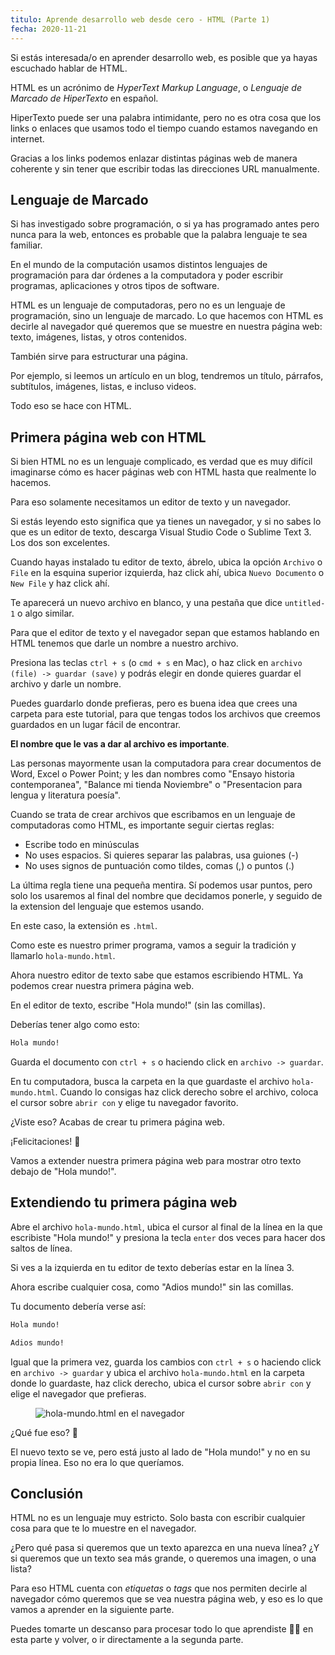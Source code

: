 ```yaml
---
titulo: Aprende desarrollo web desde cero - HTML (Parte 1)
fecha: 2020-11-21
---
```

<!-- Excerpt inicio -->
Si estás interesada/o en aprender desarrollo web, es posible que ya hayas escuchado hablar de HTML.

HTML es un acrónimo de *HyperText Markup Language*, o *Lenguaje de Marcado de HiperTexto* en español.
<!-- Excerpt fin -->

HiperTexto puede ser una palabra intimidante, pero no es otra cosa que los links o enlaces que usamos todo el tiempo cuando estamos navegando en internet.

Gracias a los links podemos enlazar distintas páginas web de manera coherente y sin tener que escribir todas las direcciones URL manualmente.

## Lenguaje de Marcado

Si has investigado sobre programación, o si ya has programado antes pero nunca para la web, entonces es probable que la palabra lenguaje te sea familiar.

En el mundo de la computación usamos distintos lenguajes de programación para dar órdenes a la computadora y poder escribir programas, aplicaciones y otros tipos de software.

HTML es un lenguaje de computadoras, pero no es un lenguaje de programación, sino un lenguaje de marcado.
Lo que hacemos con HTML es decirle al navegador qué queremos que se muestre en nuestra página web: texto, imágenes, listas, y otros contenidos.

También sirve para estructurar una página.

Por ejemplo, si leemos un artículo en un blog, tendremos un título, párrafos, subtítulos, imágenes, listas, e incluso videos.

Todo eso se hace con HTML.

## Primera página web con HTML

Si bien HTML no es un lenguaje complicado, es verdad que es muy difícil imaginarse cómo es hacer páginas web con HTML hasta que realmente lo hacemos.

Para eso solamente necesitamos un editor de texto y un navegador. 

Si estás leyendo esto significa que ya tienes un navegador, y si no sabes lo que es un editor de texto, descarga Visual Studio Code o Sublime Text 3. Los dos son excelentes.

Cuando hayas instalado tu editor de texto, ábrelo, ubica la opción `Archivo` o `File` en la esquina superior izquierda, haz click ahí, ubica `Nuevo Documento` o `New File` y haz click ahí.

Te aparecerá un nuevo archivo en blanco, y una pestaña que dice `untitled-1` o algo similar.

Para que el editor de texto y el navegador sepan que estamos hablando en HTML tenemos que darle un nombre a nuestro archivo.

Presiona las teclas `ctrl + s` (o `cmd + s` en Mac), o haz click en `archivo (file) -> guardar (save)` y podrás elegir en donde quieres guardar el archivo y darle un nombre.

Puedes guardarlo donde prefieras, pero es buena idea que crees una carpeta para este tutorial, para que tengas todos los archivos que creemos guardados en un lugar fácil de encontrar.

**El nombre que le vas a dar al archivo es importante**.

Las personas mayormente usan la computadora para crear documentos de Word, Excel o Power Point; y les dan nombres como "Ensayo historia contemporanea", "Balance mi tienda Noviembre" o "Presentacion para lengua y literatura poesía".

Cuando se trata de crear archivos que escribamos en un lenguaje de computadoras como HTML, es importante seguir ciertas reglas:

* Escribe todo en minúsculas
* No uses espacios. Si quieres separar las palabras, usa guiones (-)
* No uses signos de puntuación como tildes, comas (,) o puntos (.)

La última regla tiene una pequeña mentira. Sí podemos usar puntos, pero solo los usaremos al final del nombre que decidamos ponerle, y seguido de la extension del lenguaje que estemos usando.

En este caso, la extensión es `.html`.

Como este es nuestro primer programa, vamos a seguir la tradición y llamarlo `hola-mundo.html`.

Ahora nuestro editor de texto sabe que estamos escribiendo HTML. Ya podemos crear nuestra primera página web.

En el editor de texto, escribe "Hola mundo!" (sin las comillas).

Deberías tener algo como esto:

``` html
Hola mundo!
```

Guarda el documento con `ctrl + s` o haciendo click en `archivo -> guardar`.

En tu computadora, busca la carpeta en la que guardaste el archivo `hola-mundo.html`. Cuando lo consigas haz click derecho sobre el archivo, coloca el cursor sobre `abrir con` y elige tu navegador favorito.

¿Viste eso? Acabas de crear tu primera página web.

¡Felicitaciones! 🥳

Vamos a extender nuestra primera página web para mostrar otro texto debajo de "Hola mundo!".

## Extendiendo tu primera página web

Abre el archivo `hola-mundo.html`, ubica el cursor al final de la línea en la que escribiste "Hola mundo!" y presiona la tecla `enter` dos veces para hacer dos saltos de línea.

Si ves a la izquierda en tu editor de texto deberías estar en la línea 3.

Ahora escribe cualquier cosa, como "Adios mundo!" sin las comillas.

Tu documento debería verse así:

``` html
Hola mundo!

Adios mundo!
```

Igual que la primera vez, guarda los cambios con `ctrl + s` o haciendo click en `archivo -> guardar` y ubica el archivo `hola-mundo.html` en la carpeta donde lo guardaste, haz click derecho, ubica el cursor sobre `abrir con` y elige el navegador que prefieras.

<figure>
    <img src="{{ '../imagenes/aprende-desarrollo-web-desde-cero-html-parte-1/aprende-html-desde-cero-parte-1-1.png' | url }}" alt="hola-mundo.html en el navegador" title="hola-mundo.html en el navegador">
</figure>

¿Qué fue eso? 💩

El nuevo texto se ve, pero está justo al lado de "Hola mundo!" y no en su propia línea. Eso no era lo que queríamos.

## Conclusión

HTML no es un lenguaje muy estricto. Solo basta con escribir cualquier cosa para que te lo muestre en el 
navegador.

¿Pero qué pasa si queremos que un texto aparezca en una nueva línea? ¿Y si queremos que un texto sea más grande, o queremos una imagen, o una lista?

Para eso HTML cuenta con *etiquetas* o *tags* que nos permiten decirle al navegador cómo queremos que se vea nuestra página web, y eso es lo que vamos a aprender en la siguiente parte.

Puedes tomarte un descanso para procesar todo lo que aprendiste 🧠✨ en esta parte y volver, o ir directamente a la segunda parte.